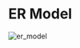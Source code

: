 # ER Model

![er_model](https://github.com/rookies-sysu/Dashboard/blob/master/imgs/db/ER-model-v3.png?raw=true)



